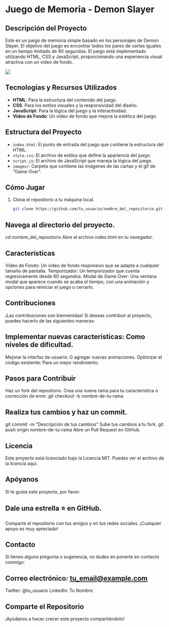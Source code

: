 # Juego de Memoria - Demon Slayer

## Descripción del Proyecto

Este es un juego de memoria simple basado en los personajes de Demon Slayer. El objetivo del juego es encontrar todos los pares de cartas iguales en un tiempo limitado de 60 segundos. El juego está implementado utilizando HTML, CSS y JavaScript, proporcionando una experiencia visual atractiva con un video de fondo.

![](image/IMG1.png)

## Tecnologías y Recursos Utilizados

- **HTML**: Para la estructura del contenido del juego.
- **CSS**: Para los estilos visuales y la responsividad del diseño.
- **JavaScript**: Para la lógica del juego y la interactividad.
- **Video de Fondo**: Un video de fondo que mejora la estética del juego.

## Estructura del Proyecto

- `index.html`: El punto de entrada del juego que contiene la estructura del HTML.
- `style.css`: El archivo de estilos que define la apariencia del juego.
- `script.js`: El archivo de JavaScript que maneja la lógica del juego.
- `images/`: Carpeta que contiene las imágenes de las cartas y el gif de "Game Over".

## Cómo Jugar

1. Clona el repositorio a tu máquina local.
   ```bash
   git clone https://github.com/tu_usuario/nombre_del_repositorio.git


## Navega al directorio del proyecto.

cd nombre_del_repositorio
Abre el archivo index.html en tu navegador.

## Características
Video de Fondo: Un video de fondo responsivo que se adapta a cualquier tamaño de pantalla.
Temporizador: Un temporizador que cuenta regresivamente desde 60 segundos.
Modal de Game Over: Una ventana modal que aparece cuando se acaba el tiempo, con una animación y opciones para reiniciar el juego o cerrarlo.

## Contribuciones
¡Las contribuciones son bienvenidas! Si deseas contribuir al proyecto, puedes hacerlo de las siguientes maneras:

## Implementar nuevas características: Como niveles de dificultad.
Mejorar la interfaz de usuario: O agregar nuevas animaciones.
Optimizar el código existente: Para un mejor rendimiento.

## Pasos para Contribuir
Haz un fork del repositorio.
Crea una nueva rama para tu característica o corrección de error.
git checkout -b nombre-de-tu-rama

## Realiza tus cambios y haz un commit.
git commit -m "Descripción de tus cambios"
Sube tus cambios a tu fork.
git push origin nombre-de-tu-rama
Abre un Pull Request en GitHub.

## Licencia
Este proyecto está licenciado bajo la Licencia MIT. Puedes ver el archivo de la licencia aquí.

## Apóyanos  

Si te gusta este proyecto, por favor:

## Dale una estrella ⭐️ en GitHub.
Comparte el repositorio con tus amigos y en tus redes sociales.
¡Cualquier apoyo es muy apreciado!

## Contacto
Si tienes alguna pregunta o sugerencia, no dudes en ponerte en contacto conmigo:

## Correo electrónico: tu_email@example.com
Twitter: @tu_usuario
LinkedIn: Tu Nombre

## Comparte el Repositorio
¡Ayúdanos a hacer crecer este proyecto compartiéndolo!
